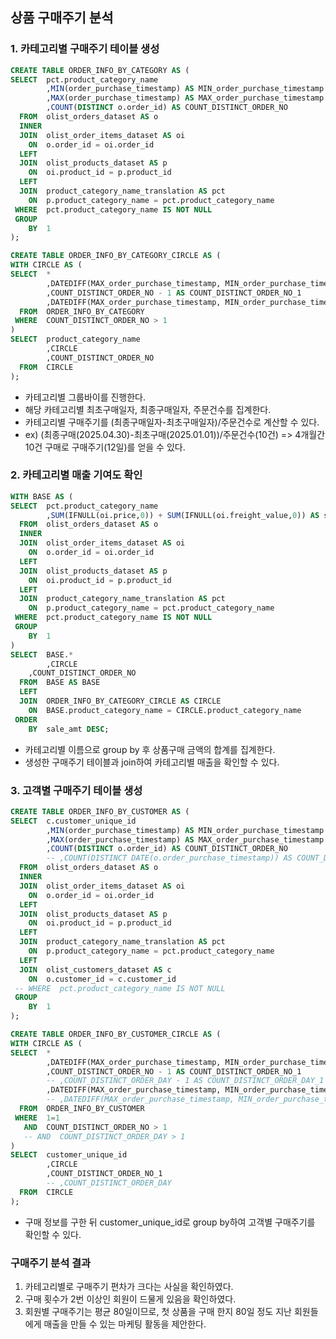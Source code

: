 ## 상품 구매주기 분석
### 1. 카테고리별 구매주기 테이블 생성
``` sql
CREATE TABLE ORDER_INFO_BY_CATEGORY AS (
SELECT  pct.product_category_name
		,MIN(order_purchase_timestamp) AS MIN_order_purchase_timestamp
        ,MAX(order_purchase_timestamp) AS MAX_order_purchase_timestamp
		,COUNT(DISTINCT o.order_id) AS COUNT_DISTINCT_ORDER_NO
  FROM  olist_orders_dataset AS o
  INNER 
  JOIN  olist_order_items_dataset AS oi 
    ON  o.order_id = oi.order_id
  LEFT 
  JOIN  olist_products_dataset AS p 
    ON  oi.product_id = p.product_id
  LEFT 
  JOIN  product_category_name_translation AS pct 
    ON  p.product_category_name = pct.product_category_name
 WHERE  pct.product_category_name IS NOT NULL
 GROUP
    BY  1
);
```

``` sql
CREATE TABLE ORDER_INFO_BY_CATEGORY_CIRCLE AS ( 
WITH CIRCLE AS (
SELECT  *
		,DATEDIFF(MAX_order_purchase_timestamp, MIN_order_purchase_timestamp) AS DIFF_MIN_MAX_ORDER_DATE
        ,COUNT_DISTINCT_ORDER_NO - 1 AS COUNT_DISTINCT_ORDER_NO_1
        ,DATEDIFF(MAX_order_purchase_timestamp, MIN_order_purchase_timestamp) / (COUNT_DISTINCT_ORDER_NO - 1) AS CIRCLE
  FROM  ORDER_INFO_BY_CATEGORY
 WHERE  COUNT_DISTINCT_ORDER_NO > 1
)
SELECT  product_category_name
		,CIRCLE
        ,COUNT_DISTINCT_ORDER_NO
  FROM  CIRCLE
);
```
- 카테고리별 그룹바이를 진행한다.
- 해당 카테고리별 최초구매일자, 최종구매일자, 주문건수를 집계한다.
- 카테고리별 구매주기를 (최종구매일자-최초구매일자)/주문건수로 계산할 수 있다.
- ex) (최종구매(2025.04.30)-최초구매(2025.01.01))/주문건수(10건) => 4개월간 10건 구매로 구매주기(12일)를 얻을 수 있다.

### 2. 카테고리별 매출 기여도 확인
``` sql
WITH BASE AS (
SELECT  pct.product_category_name
		,SUM(IFNULL(oi.price,0)) + SUM(IFNULL(oi.freight_value,0)) AS sale_amt
  FROM  olist_orders_dataset AS o
  INNER 
  JOIN  olist_order_items_dataset AS oi 
    ON  o.order_id = oi.order_id
  LEFT 
  JOIN  olist_products_dataset AS p 
    ON  oi.product_id = p.product_id
  LEFT 
  JOIN  product_category_name_translation AS pct 
    ON  p.product_category_name = pct.product_category_name
 WHERE  pct.product_category_name IS NOT NULL
 GROUP
    BY  1
)
SELECT  BASE.*
		,CIRCLE
    ,COUNT_DISTINCT_ORDER_NO
  FROM  BASE AS BASE
  LEFT
  JOIN  ORDER_INFO_BY_CATEGORY_CIRCLE AS CIRCLE
    ON  BASE.product_category_name = CIRCLE.product_category_name
 ORDER
    BY  sale_amt DESC;
```
- 카테고리별 이름으로 group by 후 상품구매 금액의 합계를 집계한다.
- 생성한 구매주기 테이블과 join하여 카테고리별 매출을 확인할 수 있다.

### 3. 고객별 구매주기 테이블 생성
``` sql
CREATE TABLE ORDER_INFO_BY_CUSTOMER AS (
SELECT  c.customer_unique_id
		,MIN(order_purchase_timestamp) AS MIN_order_purchase_timestamp
        ,MAX(order_purchase_timestamp) AS MAX_order_purchase_timestamp
		,COUNT(DISTINCT o.order_id) AS COUNT_DISTINCT_ORDER_NO
		-- ,COUNT(DISTINCT DATE(o.order_purchase_timestamp)) AS COUNT_DISTINCT_ORDER_DAY
  FROM  olist_orders_dataset AS o
  INNER 
  JOIN  olist_order_items_dataset AS oi 
    ON  o.order_id = oi.order_id
  LEFT 
  JOIN  olist_products_dataset AS p 
    ON  oi.product_id = p.product_id
  LEFT 
  JOIN  product_category_name_translation AS pct 
    ON  p.product_category_name = pct.product_category_name
  LEFT
  JOIN  olist_customers_dataset AS c
    ON  o.customer_id = c.customer_id
 -- WHERE  pct.product_category_name IS NOT NULL
 GROUP
    BY  1
);
```

``` sql
CREATE TABLE ORDER_INFO_BY_CUSTOMER_CIRCLE AS ( 
WITH CIRCLE AS (
SELECT  *
		,DATEDIFF(MAX_order_purchase_timestamp, MIN_order_purchase_timestamp) AS DIFF_MIN_MAX_ORDER_DATE
		,COUNT_DISTINCT_ORDER_NO - 1 AS COUNT_DISTINCT_ORDER_NO_1
		-- ,COUNT_DISTINCT_ORDER_DAY - 1 AS COUNT_DISTINCT_ORDER_DAY_1
        ,DATEDIFF(MAX_order_purchase_timestamp, MIN_order_purchase_timestamp) / (COUNT_DISTINCT_ORDER_NO - 1) AS CIRCLE
		-- ,DATEDIFF(MAX_order_purchase_timestamp, MIN_order_purchase_timestamp) / (COUNT_DISTINCT_ORDER_DAY - 1) AS CIRCLE
  FROM  ORDER_INFO_BY_CUSTOMER
 WHERE  1=1
   AND  COUNT_DISTINCT_ORDER_NO > 1
   -- AND  COUNT_DISTINCT_ORDER_DAY > 1 
)
SELECT  customer_unique_id
		,CIRCLE
		,COUNT_DISTINCT_ORDER_NO_1
		-- ,COUNT_DISTINCT_ORDER_DAY
  FROM  CIRCLE
);
```
- 구매 정보를 구한 뒤 customer_unique_id로 group by하여 고객별 구매주기를 확인할 수 있다.

### 구매주기 분석 결과
1. 카테고리별로 구매주기 편차가 크다는 사실을 확인하였다.
2. 구매 횟수가 2번 이상인 회원이 드물게 있음을 확인하였다.
3. 회원별 구매주기는 평균 80일이므로, 첫 상품을 구매 한지 80일 정도 지난 회원들에게 매출을 만들 수 있는 마케팅 활동을 제안한다.
